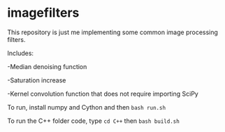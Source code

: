 # imagefilters
This repository is just me implementing some common image processing filters. 

Includes:

  -Median denoising function
  
  -Saturation increase
  
  -Kernel convolution function that does not require importing SciPy

To run, install numpy and Cython and then 
```bash run.sh```

To run the C++ folder code, type ```cd C++``` then ```bash build.sh```
